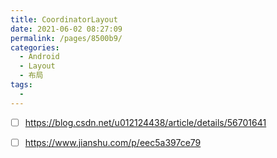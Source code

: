 ```yaml
---
title: CoordinatorLayout
date: 2021-06-02 08:27:09
permalink: /pages/8500b9/
categories:
  - Android
  - Layout
  - 布局
tags:
  - 
---
```

- [ ] https://blog.csdn.net/u012124438/article/details/56701641
- [ ] https://www.jianshu.com/p/eec5a397ce79

